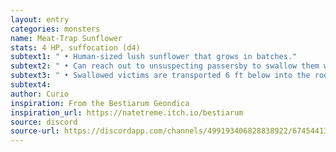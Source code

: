 ```yaml
---
layout: entry
categories: monsters 
name: Meat-Trap Sunflower
stats: 4 HP, suffocation (d4)
subtext1: " • Human-sized lush sunflower that grows in batches."
subtext2: " • Can reach out to unsuspecting passersby to swallow them whole."
subtext3: " • Swallowed victims are transported 6 ft below into the root chamber and begin to suffocate."
subtext4: 
author: Curio
inspiration: From the Bestiarum Geondica
inspiration_url: https://natetreme.itch.io/bestiarum
source: discord
source-url: https://discordapp.com/channels/499193406828838922/674544134798966806/705384387927081021
---
```

